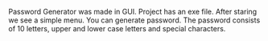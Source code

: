 Password Generator was made in GUI. Project has an exe file. After staring we see a simple menu.
You can generate password. The password consists of 10 letters, upper and lower case letters and special characters.
